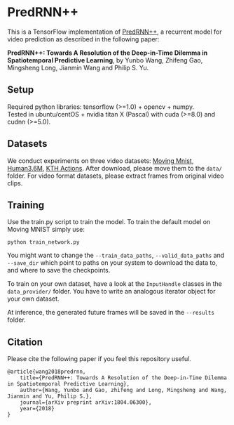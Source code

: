 # PredRNN++
This is a TensorFlow implementation of [PredRNN++](https://arxiv.org/abs/1804.06300), a recurrent model for video prediction as described in the following paper:

**PredRNN++: Towards A Resolution of the Deep-in-Time Dilemma in Spatiotemporal Predictive Learning**, by Yunbo Wang, Zhifeng Gao, Mingsheng Long, Jianmin Wang and Philip S. Yu.

## Setup
Required python libraries: tensorflow (>=1.0) + opencv + numpy.\
Tested in ubuntu/centOS + nvidia titan X (Pascal) with cuda (>=8.0) and cudnn (>=5.0).

## Datasets
We conduct experiments on three video datasets: [Moving Mnist](https://1drv.ms/f/s!AuK5cwCfU3__fGzXjcOlzTQw158), [Human3.6M](http://vision.imar.ro/human3.6m/description.php), [KTH Actions](http://www.nada.kth.se/cvap/actions/). After download, please move them to the `data/` folder. For video format datasets, please extract frames from original video clips.

## Training
Use the train.py script to train the model. To train the default model on Moving MNIST simply use:
```
python train_network.py
```
You might want to change the `--train_data_paths`, `--valid_data_paths` and `--save_dir` which point to paths on your system to download the data to, and where to save the checkpoints.

To train on your own dataset, have a look at the `InputHandle` classes in the `data_provider/` folder. You have to write an analogous iterator object for your own dataset. 

At inference, the generated future frames will be saved in the `--results` folder.

## Citation
Please cite the following paper if you feel this repository useful.
```
@article{wang2018predrnn,
    title={PredRNN++: Towards A Resolution of the Deep-in-Time Dilemma in Spatiotemporal Predictive Learning},
    author={Wang, Yunbo and Gao, zhifeng and Long, Mingsheng and Wang, Jianmin and Yu, Philip S.},
    journal={arXiv preprint arXiv:1804.06300},
    year={2018}
}
```

